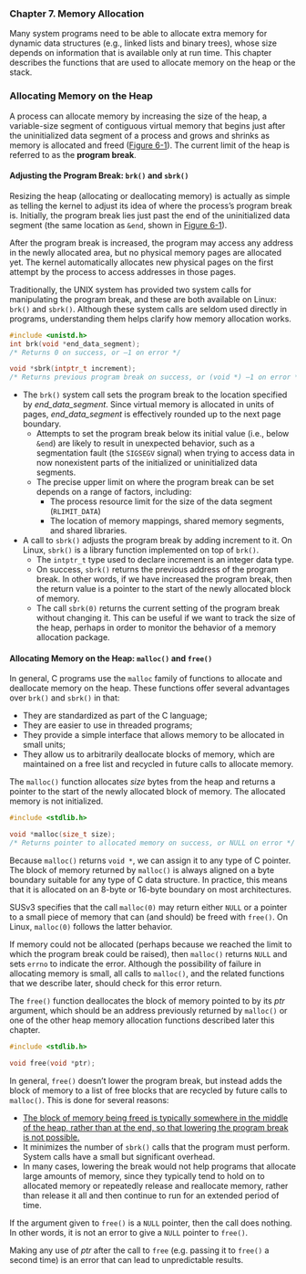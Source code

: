 ### **Chapter 7. Memory Allocation**

Many system programs need to be able to allocate extra memory for dynamic data structures (e.g., linked lists and binary trees), whose size depends on information that is available only at run time. This chapter describes the functions that are used to allocate memory on the heap or the stack.

### Allocating Memory on the Heap

A process can allocate memory by increasing the size of the heap, a variable-size segment of contiguous virtual memory that begins just after the uninitialized data segment of a process and grows and shrinks as memory is allocated and freed ([Figure 6-1](figure_6-1.png)). The current limit of the heap is referred to as the **program break**.

#### Adjusting the Program Break: `brk()` and `sbrk()`

Resizing the heap (allocating or deallocating memory) is actually as simple as telling the kernel to adjust its idea of where the process’s program break is. Initially, the program break lies just past the end of the uninitialized data segment (the same location as `&end`, shown in [Figure 6-1](figure_6-1.png)).

After the program break is increased, the program may access any address in the newly allocated area, but no physical memory pages are allocated yet. The kernel automatically allocates new physical pages on the first attempt by the process to access addresses in those pages.

Traditionally, the UNIX system has provided two system calls for manipulating the program break, and these are both available on Linux: `brk()` and `sbrk()`.  Although these system calls are seldom used directly in programs, understanding them helps clarify how memory allocation works.

```c
#include <unistd.h>
int brk(void *end_data_segment);
/* Returns 0 on success, or –1 on error */

void *sbrk(intptr_t increment);
/* Returns previous program break on success, or (void *) –1 on error */
```

* The `brk()` system call sets the program break to the location specified by *end_data_segment*. Since virtual memory is allocated in units of pages, *end_data_segment* is effectively rounded up to the next page boundary.
    * Attempts to set the program break below its initial value (i.e., below `&end`) are likely to result in unexpected behavior, such as a segmentation fault (the `SIGSEGV` signal) when trying to access data in now nonexistent parts of the initialized or uninitialized data segments.
    * The precise upper limit on where the program break can be set depends on a range of factors, including:
        * The process resource limit for the size of the data segment (`RLIMIT_DATA`)
        * The location of memory mappings, shared memory segments, and shared libraries.
* A call to `sbrk()` adjusts the program break by adding increment to it. On Linux, `sbrk()` is a library function implemented on top of `brk()`.
    * The `intptr_t` type used to declare increment is an integer data type.
    * On success, `sbrk()` returns the previous address of the program break. In other words, if we have increased the program break, then the return value is a pointer to the start of the newly allocated block of memory.
    * The call `sbrk(0)` returns the current setting of the program break without changing it. This can be useful if we want to track the size of the heap, perhaps in order to monitor the behavior of a memory allocation package.

#### Allocating Memory on the Heap: `malloc()` and `free()`

In general, C programs use the `malloc` family of functions to allocate and deallocate memory on the heap. These functions offer several advantages over `brk()` and `sbrk()` in that:

* They are standardized as part of the C language;
* They are easier to use in threaded programs;
* They provide a simple interface that allows memory to be allocated in small units;
* They allow us to arbitrarily deallocate blocks of memory, which are maintained on a free list and recycled in future calls to allocate memory.

The `malloc()` function allocates *size* bytes from the heap and returns a pointer to the start of the newly allocated block of memory. The allocated memory is not initialized.

```c
#include <stdlib.h>

void *malloc(size_t size);
/* Returns pointer to allocated memory on success, or NULL on error */
```

Because `malloc()` returns `void *`, we can assign it to any type of C pointer. The block of memory returned by `malloc()` is always aligned on a byte boundary suitable for any type of C data structure. In practice, this means that it is allocated on an 8-byte or 16-byte boundary on most architectures.

SUSv3 specifies that the call `malloc(0)` may return either `NULL` or a pointer to a small piece of memory that can (and should) be freed with `free()`. On Linux, `malloc(0)` follows the latter behavior.

If memory could not be allocated (perhaps because we reached the limit to which the program break could be raised), then `malloc()` returns `NULL` and sets `errno` to indicate the error. Although the possibility of failure in allocating memory is small, all calls to `malloc()`, and the related functions that we describe later, should check for this error return.

The `free()` function deallocates the block of memory pointed to by its *ptr* argument, which should be an address previously returned by `malloc()` or one of the other heap memory allocation functions described later this chapter.

```c
#include <stdlib.h>

void free(void *ptr);
```

In general, `free()` doesn’t lower the program break, but instead adds the block of memory to a list of free blocks that are recycled by future calls to `malloc()`. This is done for several reasons:

* <u>The block of memory being freed is typically somewhere in the middle of the heap, rather than at the end, so that lowering the program break is not possible.</u>
* It minimizes the number of `sbrk()` calls that the program must perform. System calls have a small but significant overhead.
* In many cases, lowering the break would not help programs that allocate large amounts of memory, since they typically tend to hold on to allocated memory or repeatedly release and reallocate memory, rather than release it all and then continue to run for an extended period of time.

If the argument given to `free()` is a `NULL` pointer, then the call does nothing. In other words, it is not an error to give a `NULL` pointer to `free()`.

Making any use of *ptr* after the call to `free` (e.g. passing it to `free()` a second time) is an error that can lead to unpredictable results.
